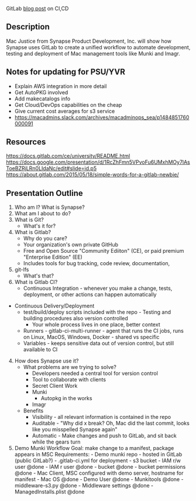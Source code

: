 GitLab [blog post](https://about.gitlab.com/2016/08/05/continuous-integration-delivery-and-deployment-with-gitlab/) on CI,CD

## Description
Mac Justice from Synapse Product Development, Inc. will show how Synapse uses GitLab to create a unified workflow to automate development, testing and deployment of Mac management tools like Munki and Imagr.

## Notes for updating for PSU/YVR
- Explain AWS integration in more detail
- Get AutoPKG involved
- Add makecatalogs info
- Get Cloud/DevOps capabilities on the cheap
- Give current cost averages for s3 service
- https://macadmins.slack.com/archives/macadminops_sea/p1484851760000091

## Resources
https://docs.gitlab.com/ce/university/README.html
https://docs.google.com/presentation/d/1RcZhFmn5VPvoFu6UMxhMOy7lAsToeBZRjLRn0LIdaNc/edit#slide=id.p5
https://about.gitlab.com/2015/05/18/simple-words-for-a-gitlab-newbie/

## Presentation Outline
1. Who am I? What is Synapse?
2. What am I about to do?
1. What is Git?
	- What's it for?
4. What is Gitlab?
	- Why do you care?
	- Your organization's own private GitHub
	- Free and Open Source "Community Ediiton" (CE), or paid premium "Enterprise Edition" (EE)
	- Includes tools for bug tracking, code review, documentation, 
6. git-lfs
	- What's that?
5. What is Gitlab CI?
	- Continuous Integration - whenever you make a change, tests, deployment, or other actions can happen automatically
  - Continuous Delivery/Deployment
	- test/build/deploy scripts included with the repo
			- Testing and building procedures also version controlled
		- Your whole process lives in one place, better context
	- Runners
			- gitlab-ci-multi-runner - agent that runs the CI jobs, runs on Linux, MacOS, Windows, Docker
			- shared vs specific
	- Variables - keeps sensitive data out of version control, but still available to CI
4. How does Synapse use it?
	- What problems are we trying to solve?
		- Developers needed a central tool for version control
		- Tool to collaborate with clients
		- Secret Client Work
		- Munki
			- Autopkg in the works
		- Imagr
	- Benefits
		- Visibility - all relevant information is contained in the repo
		- Auditable - "Why did x break? Oh, Mac did the last commit, looks like you misspelled Synapse again"
		- Automatic - Make changes and push to GitLab, and sit back while the gears turn
4. Demo Munki Workflow
	Goal: make change to a manifest, package appears in MSC
	Requirements:
		- Demo munki repo
			- hosted in GitLab (public GitLab?)
			- .gitlab-ci.yml for deployment
		- s3 bucket
			- IAM r/w user @done
			- IAM r user @done
			- bucket @done
			- bucket permissions @done
		- Mac Client, MSC configured with demo server, hostname for manifest
			- Mac OS @done
			- Demo User @done
			- Munkitools @done
			- middleware-s3.py @done
			- Middleware settings @done
			- ManagedInstalls.plist @done
